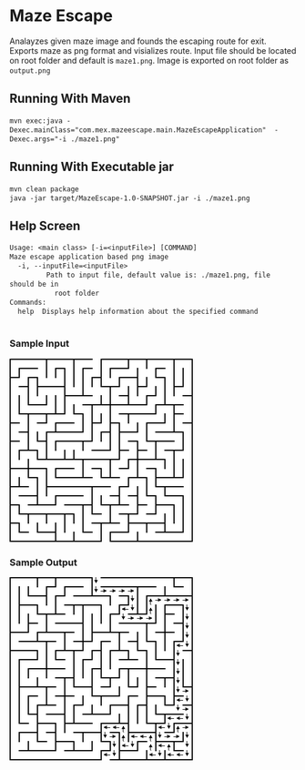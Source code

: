 # Maze Escape
Analayzes given maze image and founds the escaping route for exit. Exports maze as png format and visializes route. Input file should be located on root folder and default is `maze1.png`. Image is exported on root folder as `output.png`

## Running With Maven
```
mvn exec:java -Dexec.mainClass="com.mex.mazeescape.main.MazeEscapeApplication"  -Dexec.args="-i ./maze1.png"
```

## Running With Executable jar
```
mvn clean package
java -jar target/MazeEscape-1.0-SNAPSHOT.jar -i ./maze1.png
```

## Help Screen
```
Usage: <main class> [-i=<inputFile>] [COMMAND]
Maze escape application based png image
  -i, --inputFile=<inputFile>
         Path to input file, default value is: ./maze1.png, file should be in
           root folder
Commands:
  help  Displays help information about the specified command
  
```

### Sample Input
![alt text](./maze1.png "Sample input")

### Sample Output
![alt text](./samples/output3.png "Sample output")
